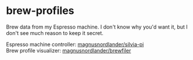 # brew-profiles
Brew data from my Espresso machine. I don't know why you'd want it, but I don't see much reason to keep it secret.

Espresso machine controller: [magnusnordlander/silvia-pi](https://github.com/magnusnordlander/silvia-pi)  
Brew profile visualizer: [magnusnordlander/brewfiler](https://github.com/magnusnordlander/brewfiler)
